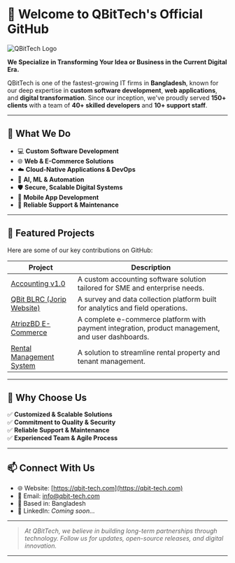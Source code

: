 # 👋 Welcome to QBitTech's Official GitHub

![QBitTech Logo](https://qbit-tech.com/assets/img/logo/qbittech_logo.png) <!-- Replace with actual image URL if needed -->

**We Specialize in Transforming Your Idea or Business in the Current Digital Era.**

QBitTech is one of the fastest-growing IT firms in **Bangladesh**, known for our deep expertise in **custom software development**, **web applications**, and **digital transformation**. Since our inception, we've proudly served **150+ clients** with a team of **40+ skilled developers** and **10+ support staff**.

---

## 🧠 What We Do

- 💻 **Custom Software Development**
- 🌐 **Web & E-Commerce Solutions**
- ☁️ **Cloud-Native Applications & DevOps**
- 🤖 **AI, ML & Automation**
- 🛡 **Secure, Scalable Digital Systems**
- 📱 **Mobile App Development**
- 🧰 **Reliable Support & Maintenance**

---

## 🚀 Featured Projects

Here are some of our key contributions on GitHub:

| Project | Description |
|--------|-------------|
| [Accounting v1.0](https://github.com/arif853/accounting-v1.0.git) | A custom accounting software solution tailored for SME and enterprise needs. |
| [QBit BLRC (Jorip Website)](https://github.com/arif853/QBit-BLRC.git) | A survey and data collection platform built for analytics and field operations. |
| [AtripzBD E-Commerce](https://github.com/arif853/atripzbd.git) | A complete e-commerce platform with payment integration, product management, and user dashboards. |
| [Rental Management System](https://github.com/arif853/Rental-Management.git) | A solution to streamline rental property and tenant management. |

---

## 🌟 Why Choose Us

✅ **Customized & Scalable Solutions**  
✅ **Commitment to Quality & Security**  
✅ **Reliable Support & Maintenance**  
✅ **Experienced Team & Agile Process**

---

## 📫 Connect With Us

- 🌐 Website: [https://qbit-tech.com](https://qbit-tech.com)
- 📧 Email: [info@qbit-tech.com](mailto:info@qbit-tech.com)
- 🏢 Based in: Bangladesh
- 💼 LinkedIn: _Coming soon..._

---

> _At QBitTech, we believe in building long-term partnerships through technology. Follow us for updates, open-source releases, and digital innovation._

---
